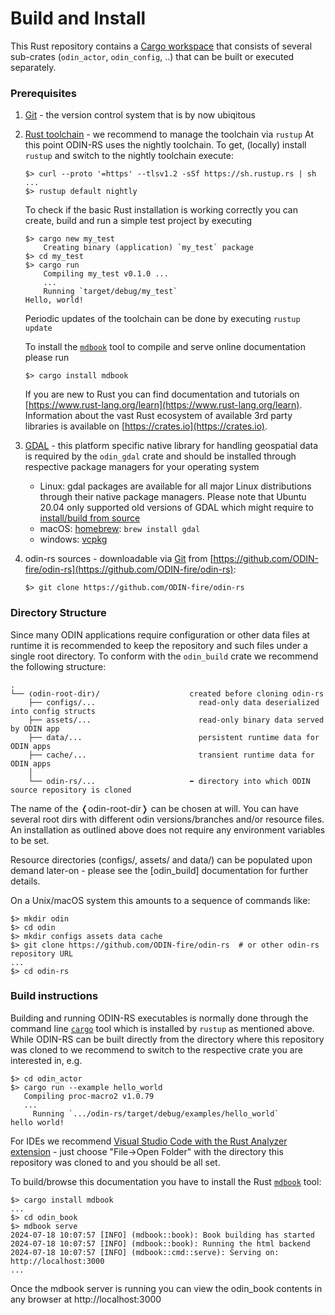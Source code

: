 # Build and Install

This Rust repository contains a [Cargo workspace](https://doc.rust-lang.org/cargo/reference/workspaces.html) that consists of several sub-crates (`odin_actor`, `odin_config`, ..) that can be built or executed separately.

### Prerequisites

  1. [Git](https://git-scm.com/) - the version control system that is by now ubiqitous 

  2. [Rust toolchain](https://www.rust-lang.org/tools/install) - we recommend to manage the toolchain via `rustup`
     At this point ODIN-RS uses the nightly toolchain. To get, (locally) install `rustup` and switch to the nightly toolchain execute:

     ```shell
     $> curl --proto '=https' --tlsv1.2 -sSf https://sh.rustup.rs | sh
     ...
     $> rustup default nightly
     ``` 

     To check if the basic Rust installation is working correctly you can create, build and run a simple test project by executing

     ```shell
     $> cargo new my_test
         Creating binary (application) `my_test` package
     $> cd my_test
     $> cargo run
         Compiling my_test v0.1.0 ...
         ...
         Running `target/debug/my_test`
     Hello, world!
     ```

     Periodic updates of the toolchain can be done by executing `rustup update`

     To install the [`mdbook`](https://rust-lang.github.io/mdBook/) tool to compile and serve online documentation
     please run

     ```shell 
     $> cargo install mdbook
     ```

     If you are new to Rust you can find documentation and tutorials on [https://www.rust-lang.org/learn](https://www.rust-lang.org/learn). 
     Information about the vast Rust ecosystem of available 3rd party libraries is available on [https://crates.io](https://crates.io). 

  3. [GDAL](https://gdal.org/) - this platform specific native library for handling geospatial data is required by the
     `odin_gdal` crate and should be installed through respective package managers for your operating system

     * Linux: gdal packages are available for all major Linux distributions through their native package managers.
       Please note that Ubuntu 20.04 only supported old versions of GDAL which might require to [install/build from source](https://gdal.org/en/latest/development/building_from_source.html#building-from-source)
     * macOS: [homebrew](https://brew.sh/): `brew install gdal`
     * windows: [vcpkg](https://learn.microsoft.com/en-us/vcpkg/get_started/overview)

  4. odin-rs sources - downloadable via [Git](https://git-scm.com/) from [https://github.com/ODIN-fire/odin-rs](https://github.com/ODIN-fire/odin-rs):

     ```shell
     $> git clone https://github.com/ODIN-fire/odin-rs
     ```

### Directory Structure

Since many ODIN applications require configuration or other data files at runtime it is recommended to keep the repository
and such files under a single root directory. To conform with the `odin_build` crate we recommend the following structure:

```
.
└── ❬odin-root-dir❭/                    created before cloning odin-rs
    ├── configs/...                       read-only data deserialized into config structs
    ├── assets/...                        read-only binary data served by ODIN app
    ├── data/...                          persistent runtime data for ODIN apps
    ├── cache/...                         transient runtime data for ODIN apps
    │
    └── odin-rs/...                     ⬅︎ directory into which ODIN source repository is cloned
```

The name of the ❬odin-root-dir❭ can be chosen at will. You can have several root dirs with different odin versions/branches and/or resource files. An installation as outlined above does not require any environment variables to be set.

Resource directories (configs/, assets/ and data/) can be populated upon demand later-on - please see the [odin_build] documentation for further details.

On a Unix/macOS system this amounts to a sequence of commands like:
```shell
$> mkdir odin
$> cd odin
$> mkdir configs assets data cache
$> git clone https://github.com/ODIN-fire/odin-rs  # or other odin-rs repository URL
...
$> cd odin-rs
```

### Build instructions

Building and running ODIN-RS executables is normally done through the command line [`cargo`](https://doc.rust-lang.org/cargo/index.html) tool which is installed by `rustup` as mentioned above. While ODIN-RS can be built directly from the directory where this repository was cloned to we recommend to switch to the respective crate you are interested in, e.g.

```shell
$> cd odin_actor
$> cargo run --example hello_world
   Compiling proc-macro2 v1.0.79
   ...
     Running `.../odin-rs/target/debug/examples/hello_world`
hello world!
```

For IDEs we recommend [Visual Studio Code with the Rust Analyzer extension](https://code.visualstudio.com/docs/languages/rust) - just choose "File->Open Folder" with the directory this repository was cloned to and you should be all set.

To build/browse this documentation you have to install the Rust [`mdbook`](https://rust-lang.github.io/mdBook/) tool:
```shell
$> cargo install mdbook
...
$> cd odin_book
$> mdbook serve
2024-07-18 10:07:57 [INFO] (mdbook::book): Book building has started
2024-07-18 10:07:57 [INFO] (mdbook::book): Running the html backend
2024-07-18 10:07:57 [INFO] (mdbook::cmd::serve): Serving on: http://localhost:3000
...
```
Once the mdbook server is running you can view the odin_book contents in any browser at http://localhost:3000 

